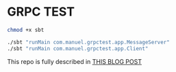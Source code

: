 # GRPC TEST

```bash
chmod +x sbt

./sbt "runMain com.manuel.grpctest.app.MessageServer"
./sbt "runMain com.manuel.grpctest.app.Client"
```

This repo is fully described in [THIS BLOG POST](pending)